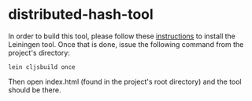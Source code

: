 # distributed-hash-tool

In order to build this tool, please follow these [instructions](https://github.com/emezeske/lein-cljsbuild) to install the Leiningen tool. Once that is done, issue the following command from the project's directory:

```
lein cljsbuild once
```

Then open index.html (found in the project's root directory) and the tool should be there.
